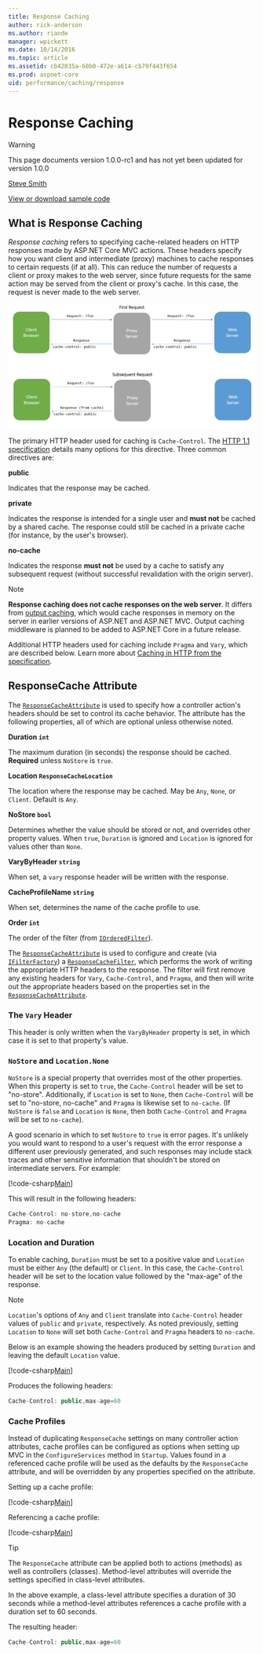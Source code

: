 ```yaml
---
title: Response Caching
author: rick-anderson
ms.author: riande
manager: wpickett
ms.date: 10/14/2016
ms.topic: article
ms.assetid: cb42035a-60b0-472e-a614-cb79f443f654
ms.prod: aspnet-core
uid: performance/caching/response
---
```

# Response Caching

>[!WARNING]
> This page documents version 1.0.0-rc1 and has not yet been updated for version 1.0.0

[Steve Smith](http://ardalis.com)

[View or download sample code](https://github.com/aspnet/Docs/tree/master/aspnetcore/performance/caching/response/sample)

## What is Response Caching

*Response caching* refers to specifying cache-related headers on HTTP responses made by ASP.NET Core MVC actions. These headers specify how you want client and intermediate (proxy) machines to cache responses to certain requests (if at all). This can reduce the number of requests a client or proxy makes to the web server, since future requests for the same action may be served from the client or proxy's cache. In this case, the request is never made to the web server.

![image](response/_static/proxy-and-cache.png)

The primary HTTP header used for caching is `Cache-Control`. The [HTTP 1.1 specification](https://tools.ietf.org/html/rfc7234#section-5.2) details many options for this directive. Three common directives are:

**public**

   Indicates that the response may be cached.

**private**

   Indicates the response is intended for a single user and **must not** be cached by a shared cache. The response could still be cached in a private cache (for instance, by the user's browser).

**no-cache**

   Indicates the response **must not** be used by a cache to satisfy any subsequent request (without successful revalidation with the origin server).

> [!NOTE]
> **Response caching does not cache responses on the web server**. It differs from [output caching](http://www.asp.net/mvc/overview/older-versions-1/controllers-and-routing/improving-performance-with-output-caching-cs), which would cache responses in memory on the server in earlier versions of ASP.NET and ASP.NET MVC. Output caching middleware is planned to be added to ASP.NET Core in a future release.

Additional HTTP headers used for caching include `Pragma` and `Vary`, which are described below. Learn more about [Caching in HTTP from the specification](https://tools.ietf.org/html/rfc7234#section-3).

## ResponseCache Attribute

The [`ResponseCacheAttribute`](https://docs.asp.net/projects/api/en/latest/autoapi/Microsoft/AspNetCore/Mvc/ResponseCacheAttribute/index.html) is used to specify how a controller action's headers should be set to control its cache behavior. The attribute has the following properties, all of which are optional unless otherwise noted.

**Duration `int`**

   The maximum duration (in seconds) the response should be cached. **Required** unless `NoStore` is `true`.

**Location `ResponseCacheLocation`**

   The location where the response may be cached. May be `Any`, `None`, or `Client`. Default is `Any`.

**NoStore `bool`**

   Determines whether the value should be stored or not, and overrides other property values. When `true`, `Duration` is ignored and `Location` is ignored for values other than `None`.

**VaryByHeader `string`**

   When set, a `vary` response header will be written with the response.

**CacheProfileName `string`**

   When set, determines the name of the cache profile to use.

**Order `int`**

   The order of the filter (from [`IOrderedFilter`](https://docs.asp.net/projects/api/en/latest/autoapi/Microsoft/AspNetCore/Mvc/Filters/IOrderedFilter/index.html)).

The [`ResponseCacheAttribute`](https://docs.asp.net/projects/api/en/latest/autoapi/Microsoft/AspNetCore/Mvc/ResponseCacheAttribute/index.html) is used to configure and create (via [`IFilterFactory`](https://docs.asp.net/projects/api/en/latest/autoapi/Microsoft/AspNetCore/Mvc/Filters/IFilterFactory/index.html)) a [`ResponseCacheFilter`](https://docs.asp.net/projects/api/en/latest/autoapi/Microsoft/AspNetCore/Mvc/Filters/ResponseCacheFilter/index.html), which performs the work of writing the appropriate HTTP headers to the response. The filter will first remove any existing headers for `Vary`, `Cache-Control`, and `Pragma`, and then will write out the appropriate headers based on the properties set in the [`ResponseCacheAttribute`](https://docs.asp.net/projects/api/en/latest/autoapi/Microsoft/AspNetCore/Mvc/ResponseCacheAttribute/index.html).

### The `Vary` Header

This header is only written when the `VaryByHeader` property is set, in which case it is set to that property's value.

### `NoStore` and `Location.None`

`NoStore` is a special property that overrides most of the other properties. When this property is set to `true`, the `Cache-Control` header will be set to "no-store". Additionally, if `Location` is set to `None`, then `Cache-Control` will be set to "no-store, no-cache" and `Pragma` is likewise set to `no-cache`. (If `NoStore` is `false` and `Location` is `None`, then both `Cache-Control` and `Pragma` will be set to `no-cache`).

A good scenario in which to set `NoStore` to `true` is error pages. It's unlikely you would want to respond to a user's request with the error response a different user previously generated, and such responses may include stack traces and other sensitive information that shouldn't be stored on intermediate servers. For example:

[!code-csharp[Main](./response/sample/src/ResponseCacheSample/Controllers/HomeController.cs?highlight=1&range=30-34)]

This will result in the following headers:

````javascript
Cache-Control: no-store,no-cache
Pragma: no-cache
````

### Location and Duration

To enable caching, `Duration` must be set to a positive value and `Location` must be either `Any` (the default) or `Client`. In this case, the `Cache-Control` header will be set to the location value followed by the "max-age" of the response.

> [!NOTE]
> `Location`'s options of `Any` and `Client` translate into `Cache-Control` header values of `public` and `private`, respectively. As noted previously, setting `Location` to `None` will set both `Cache-Control` and `Pragma` headers to `no-cache`.

Below is an example showing the headers produced by setting `Duration` and leaving the default `Location` value.

[!code-csharp[Main](./response/sample/src/ResponseCacheSample/Controllers/HomeController.cs?highlight=1&range=22-28)]

Produces the following headers:

````javascript
Cache-Control: public,max-age=60
   ````

### Cache Profiles

Instead of duplicating `ResponseCache` settings on many controller action attributes, cache profiles can be configured as options when setting up MVC in the `ConfigureServices` method in `Startup`. Values found in a referenced cache profile will be used as the defaults by the `ResponseCache` attribute, and will be overridden by any properties specified on the attribute.

Setting up a cache profile:

[!code-csharp[Main](./response/sample/src/ResponseCacheSample/Startup.cs?highlight=5,6,7,8,9,10,11,12,13,14,15&range=12-28)]

Referencing a cache profile:

[!code-csharp[Main](./response/sample/src/ResponseCacheSample/Controllers/HomeController.cs?highlight=1,4&range=5-12,35)]

>[!TIP]
> The `ResponseCache` attribute can be applied both to actions (methods) as well as controllers (classes). Method-level attributes will override the settings specified in class-level attributes.

In the above example, a class-level attribute specifies a duration of 30 seconds while a method-level attributes references a cache profile with a duration set to 60 seconds.

The resulting header:

````javascript
Cache-Control: public,max-age=60
   ````
